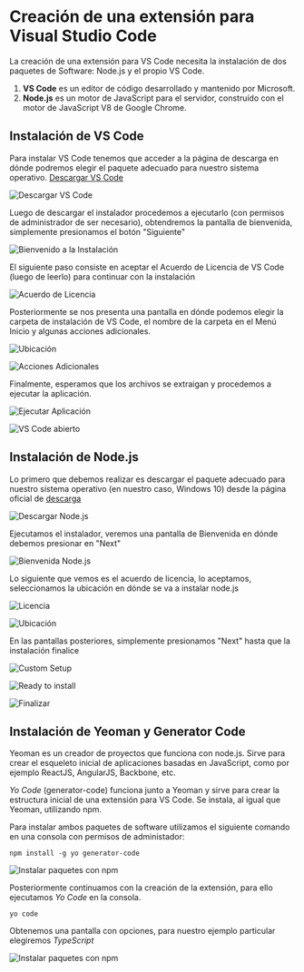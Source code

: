 # Creación de una extensión para Visual Studio Code

La creación de una extensión para VS Code necesita la instalación de dos paquetes de Software: Node.js y el propio VS Code.

1. **VS Code** es un editor de código desarrollado y mantenido por Microsoft.
2. **Node.js** es un motor de JavaScript para el servidor, construído con el motor de JavaScript V8 de Google Chrome.

## Instalación de VS Code

Para instalar VS Code tenemos que acceder a la página de descarga en dónde podremos elegir el paquete adecuado para nuestro sistema operativo. [Descargar VS Code](https://code.visualstudio.com/download)
  
![Descargar VS Code](https://i.imgur.com/mlb0zKq.png "Descargar VS Code")
  
Luego de descargar el instalador procedemos a ejecutarlo (con permisos de administrador de ser necesario), obtendremos la pantalla de bienvenida, simplemente presionamos el botón "Siguiente"
  
![Bienvenido a la Instalación](https://i.imgur.com/ACBEqAm.jpg "Bienvenido a la Instalación")

El siguiente paso consiste en aceptar el Acuerdo de Licencia de VS Code (luego de leerlo) para continuar con la instalación

![Acuerdo de Licencia](https://i.imgur.com/GzCDleq.jpg "Acuerdo de Licencia")

Posteriormente se nos presenta una pantalla en dónde podemos elegir la carpeta de instalación de VS Code, el nombre de la carpeta en el Menú Inicio y algunas acciones adicionales.

![Ubicación](https://i.imgur.com/ihtkVKr.jpg "Ubicación")

![Acciones Adicionales](https://i.imgur.com/Y3TjRuZ.jpg "Acciones Adicionales")

Finalmente, esperamos que los archivos se extraigan y procedemos a ejecutar la aplicación.

![Ejecutar Aplicación](https://i.imgur.com/P6Zcsac.jpg "Ejecutar Aplicación")

![VS Code abierto](https://i.imgur.com/sTAty2b.png "VS Code abierto")

## Instalación de Node.js

Lo primero que debemos realizar es descargar el paquete adecuado para nuestro sistema operativo (en nuestro caso, Windows 10) desde la página oficial de [descarga](https://nodejs.org/es/download/)

![Descargar Node.js](https://i.imgur.com/oRhpsxL.png "Descargar Node.js")

Ejecutamos el instalador, veremos una pantalla de Bienvenida en dónde debemos presionar en "Next"

![Bienvenida Node.js](https://i.imgur.com/7PAcNkn.png)

Lo siguiente que vemos es el acuerdo de licencia, lo aceptamos, seleccionamos la ubicación en dónde se va a instalar node.js

![Licencia](https://i.imgur.com/A1uZzVg.png)

![Ubicación](https://i.imgur.com/r7XNGOm.png)

En las pantallas posteriores, simplemente presionamos "Next" hasta que la instalación finalice

![Custom Setup](https://i.imgur.com/emdSKZ4.png)

![Ready to install](https://i.imgur.com/smzVaK3.png)

![Finalizar](https://i.imgur.com/znF7ouc.png)

## Instalación de Yeoman y Generator Code

Yeoman es un creador de proyectos que funciona con node.js. Sirve para crear el esqueleto inicial de aplicaciones basadas en JavaScript, como por ejemplo ReactJS, AngularJS, Backbone, etc.

*Yo Code* (generator-code) funciona junto a Yeoman y sirve para crear la estructura inicial de una extensión para VS Code. Se instala, al igual que Yeoman, utilizando npm.

Para instalar ambos paquetes de software utilizamos el siguiente comando en una consola con permisos de administador:

```
npm install -g yo generator-code
```

![Instalar paquetes con npm](https://i.imgur.com/wEAoqby.png)

Posteriormente continuamos con la creación de la extensión, para ello ejecutamos *Yo Code* en la consola. 

```
yo code
```

Obtenemos una pantalla con opciones, para nuestro ejemplo particular elegiremos *TypeScript*


![Instalar paquetes con npm](https://i.imgur.com/GWneLSZ.png)





